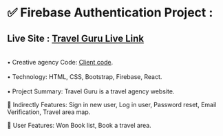 # ✅ Firebase Authentication Project :

## Live Site : <a href="https://travel-guru-b69df.web.app/">Travel Guru Live Link</a>
<br>
• Creative agency Code:  <a href="https://github.com/AH-INSTITUTE/ass9-travel-guru">Client code</a>.
<br><br>
• Technology: HTML, CSS, Bootstrap, Firebase, React.
<br><br>
• Project Summary: Travel Guru is a travel agency website.
<br>
<p>🔷 Indirectly Features: Sign in new user, Log in user, Password reset, Email Verification, Travel area map.</p>
<p>🔷 User Features: Won Book list, Book a travel area.</p>